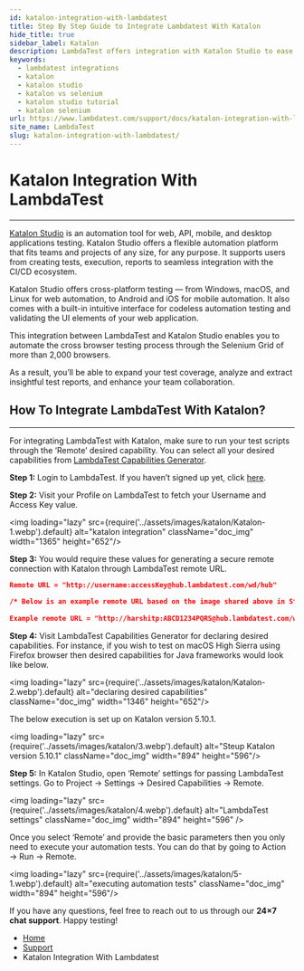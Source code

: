 ```yaml
---
id: katalon-integration-with-lambdatest
title: Step By Step Guide to Integrate Lambdatest With Katalon
hide_title: true
sidebar_label: Katalon
description: LambdaTest offers integration with Katalon Studio to ease your automated cross browser testing process through their Selenium grid consisting more than 10000+ browsers.
keywords:
  - lambdatest integrations
  - katalon
  - katalon studio
  - katalon vs selenium
  - katalon studio tutorial
  - katalon selenium
url: https://www.lambdatest.com/support/docs/katalon-integration-with-lambdatest/
site_name: LambdaTest
slug: katalon-integration-with-lambdatest/
---
```


<script type="application/ld+json"
      dangerouslySetInnerHTML={{ __html: JSON.stringify({
       "@context": "https://schema.org",
        "@type": "BreadcrumbList",
        "itemListElement": [{
          "@type": "ListItem",
          "position": 1,
          "name": "LambdaTest",
          "item": "https://www.lambdatest.com"
        },{
          "@type": "ListItem",
          "position": 2,
          "name": "Support",
          "item": "https://www.lambdatest.com/support/docs/"
        },{
          "@type": "ListItem",
          "position": 3,
          "name": "Katalon LambdaTest Integration",
          "item": "https://www.lambdatest.com/support/docs/katalon-integration-with-lambdatest/"
        }]
      })
    }}
></script>

# Katalon Integration With LambdaTest
---

[Katalon Studio](https://www.katalon.com) is an automation tool for web, API, mobile, and desktop applications testing. Katalon Studio offers a flexible automation platform that fits teams and projects of any size, for any purpose. It supports users from creating tests, execution, reports to seamless integration with the CI/CD ecosystem.

Katalon Studio offers cross-platform testing — from Windows, macOS, and Linux for web automation, to Android and iOS for mobile automation. It also comes with a built-in intuitive interface for codeless automation testing and validating the UI elements of your web application.

This integration between LambdaTest and Katalon Studio enables you to automate the cross browser testing process through the Selenium Grid of more than 2,000 browsers.

<div className="ytframe"> 
<div className="youtube" data-embed="8rGM6H8uZZ0">
    <div className="play-button"></div>
</div>
</div>

As a result, you’ll be able to expand your test coverage, analyze and extract insightful test reports, and enhance your team collaboration.

## How To Integrate LambdaTest With Katalon?
-----------------------------------------------------------------------------------------------------------------------------
For integrating LambdaTest with Katalon, make sure to run your test scripts through the ‘Remote’ desired capability. You can select all your desired capabilities from [LambdaTest Capabilities Generator](https://www.lambdatest.com/capabilities-generator/).

**Step 1:** Login to LambdaTest. If you haven’t signed up yet, click [here](https://accounts.lambdatest.com/register).

**Step 2:** Visit your Profile on LambdaTest to fetch your Username and Access Key value.

<img loading="lazy" src={require('../assets/images/katalon/Katalon-1.webp').default} alt="katalon integration"  className="doc_img" width="1365" height="652"/>

**Step 3:** You would require these values for generating a secure remote connection with Katalon through LambdaTest remote URL.

```json
Remote URL = "http://username:accessKey@hub.lambdatest.com/wd/hub" 
 
/* Below is an example remote URL based on the image shared above in Step 2.*/
 
Example remote URL = "http://harshitp:ABCD1234PQRS@hub.lambdatest.com/wd/hub"
```

**Step 4:** Visit LambdaTest Capabilities Generator for declaring desired capabilities. For instance, if you wish to test on macOS High Sierra using Firefox browser then desired capabilities for Java frameworks would look like below.

<img loading="lazy" src={require('../assets/images/katalon/Katalon-2.webp').default} alt="declaring desired capabilities"  className="doc_img" width="1346" height="652"/>

The below execution is set up on Katalon version 5.10.1.

<img loading="lazy" src={require('../assets/images/katalon/3.webp').default} alt="Steup Katalon version 5.10.1"  className="doc_img" width="894" height="596"/>

**Step 5:** In Katalon Studio, open ‘Remote’ settings for passing LambdaTest settings. Go to Project → Settings → Desired Capabilities → Remote.

<img loading="lazy" src={require('../assets/images/katalon/4.webp').default} alt="LambdaTest settings"  className="doc_img" width="894" height="596" />

Once you select ‘Remote’ and provide the basic parameters then you only need to execute your automation tests. You can do that by going to Action → Run → Remote.

<img loading="lazy" src={require('../assets/images/katalon/5-1.webp').default} alt="executing automation tests"  className="doc_img" width="894" height="596"/>

If you have any questions, feel free to reach out to us through our **24×7 chat support**. Happy testing!

<nav aria-label="breadcrumbs">
  <ul className="breadcrumbs">
    <li className="breadcrumbs__item">
      <a className="breadcrumbs__link" href="https://www.lambdatest.com">Home</a>
    </li>
    <li className="breadcrumbs__item">
      <a className="breadcrumbs__link" href="/support/docs/">Support</a>
    </li>
    <li className="breadcrumbs__item breadcrumbs__item--active">
      <span className="breadcrumbs__link">Katalon Integration With Lambdatest</span>
    </li>
  </ul>
</nav>
